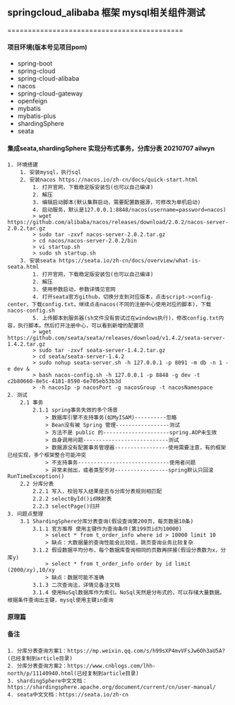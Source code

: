 ## springcloud_alibaba 框架 mysql相关组件测试
===========================================
#### 项目环境(版本号见项目pom)
* spring-boot
* spring-cloud
* spring-cloud-alibaba
* nacos
* spring-cloud-gateway
* openfeign
* mybatis
* mybatis-plus
* shardingSphere
* seata
#### 集成seata,shardingSphere 实现分布式事务，分库分表 20210707 ailwyn
    1. 环境搭建
        1. 安装mysql，执行sql
        2. 安装nacos https://nacos.io/zh-cn/docs/quick-start.html
            1. 打开官网，下载稳定版安装包(也可以自己编译)
            2. 解压
            3. 编辑启动脚本(默认集群启动，需要配置数据源，可修改为单机启动)
            4. 启动服务，默认是127.0.0.1:8848/nacos(username=password=nacos)
            > wget https://github.com/alibaba/nacos/releases/download/2.0.2/nacos-server-2.0.2.tar.gz
            > sudo tar -zxvf nacos-server-2.0.2.tar.gz
            > cd nacos/nacos-server-2.0.2/bin
            > vi startup.sh
            > sudo sh startup.sh
        3. 安装seata https://seata.io/zh-cn/docs/overview/what-is-seata.html
            1. 打开官网，下载稳定版安装包(也可以自己编译)
            2. 解压
            3. 使用参数启动，参数详情见官网
            4. 打开seata官方github，切换分支到对应版本，点击script->config-center，下载config.txt。继续点击nacos(不同的注册中心使用对应的脚本)，下载nacos-config.sh
            5. 上传脚本到服务器(sh文件没有尝试过在windows执行)，修改config.txt内容，执行脚本。然后打开注册中心，可以看到新增的配置项
            > wget https://github.com/seata/seata/releases/download/v1.4.2/seata-server-1.4.2.tar.gz
            > sudo tar -zxvf seata-server-1.4.2.tar.gz
            > cd seata/seata-server-1.4.2
            > sudo nohup seata-server.sh -h 127.0.0.1 -p 8091 -m db -n 1 -e dev &
            > bash nacos-config.sh -h 127.0.0.1 -p 8848 -g dev -t c2b80660-8e5c-4181-8590-6e705eb53b3d
            > -h nacosIp -p nacosPort -g nacosGroup -t nacosNamespace
    2. 测试  
        2.1 事务
            2.1.1 spring事务失效的多个场景
                > 数据库引擎不支持事务(如MyISAM)----------忽略
                > Bean没有被 Spring 管理-----------------测试
                > 方法不是 public 的---------------------spring.AOP未生效
                > 自身调用问题---------------------------测试
                > 数据源没有配置事务管理器-----------------使用需要注意，有的框架已经实现，多个框架整合可能冲突
                > 不支持事务-----------------------------使用者问题
                > 异常未抛出，或者类型不对-----------------spring默认只回滚RunTimeException()
        2.2 分库分表
            2.2.1 写入，校验写入结果是否与分库分表规则相匹配
            2.2.2 selectById()id映射表
            2.2.3 selectPage()归并
    3. 问题点整理
        3.1 ShardingSphere分库分表查询(假设查询第200页，每页数据10条)
            3.1.1 官方推荐 使用主键作为查询条件(第199页id为10000)
                > select * from t_order_info where id > 10000 limit 10
                > 缺点：大数据量的查询性能会比较低，跳页查询业务比较复杂
            3.1.2 假设数据平均分布，每个数据库查询相同的页数再拼接(假设分表数为x，分库y)
                > select * from t_order_info order by id limit (2000/xy),10/xy
                > 缺点：数据可能不准确
            3.1.3 二次查询法，详情见备注文档
            3.1.4 使用NoSql数据库作为索引。NoSql天然是分布式的，可以存储大量数据。根据条件查询出主键，mysql使用主键in查询
#### 原理篇

#### 备注 
    1. 分库分表查询方案1：https://mp.weixin.qq.com/s/h99sXP4mvVFsJw6Oh3aU5A?(已经复制到article目录)
    2. 分库分表查询方案2：https://www.cnblogs.com/lhh-north/p/11140940.html(已经复制到article目录)
    3. shardingSphere中文文档：https://shardingsphere.apache.org/document/current/cn/user-manual/
    4. seata中文文档：https://seata.io/zh-cn
    

